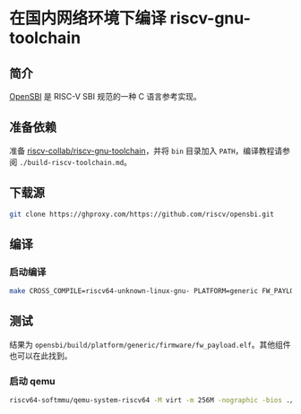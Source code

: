 # 在国内网络环境下编译 riscv-gnu-toolchain

## 简介

[OpenSBI](https://github.com/riscv-software-src/opensbi) 是 RISC-V SBI 规范的一种 C 语言参考实现。

## 准备依赖

准备 [riscv-collab/riscv-gnu-toolchain](https://github.com/riscv-collab/riscv-gnu-toolchain)，并将 `bin` 目录加入 `PATH`，编译教程请参阅 `./build-riscv-toolchain.md`。

## 下载源

```bash
git clone https://ghproxy.com/https://github.com/riscv/opensbi.git
```

## 编译

### 启动编译

```bash
make CROSS_COMPILE=riscv64-unknown-linux-gnu- PLATFORM=generic FW_PAYLOAD_PATH=<uboot_build_directory>/u-boot.bin -j24
```

## 测试

结果为 `opensbi/build/platform/generic/firmware/fw_payload.elf`。其他组件也可以在此找到。

### 启动 qemu

```bash
riscv64-softmmu/qemu-system-riscv64 -M virt -m 256M -nographic -bios ./build/platform/generic/firmware/fw_payload.elf
```
